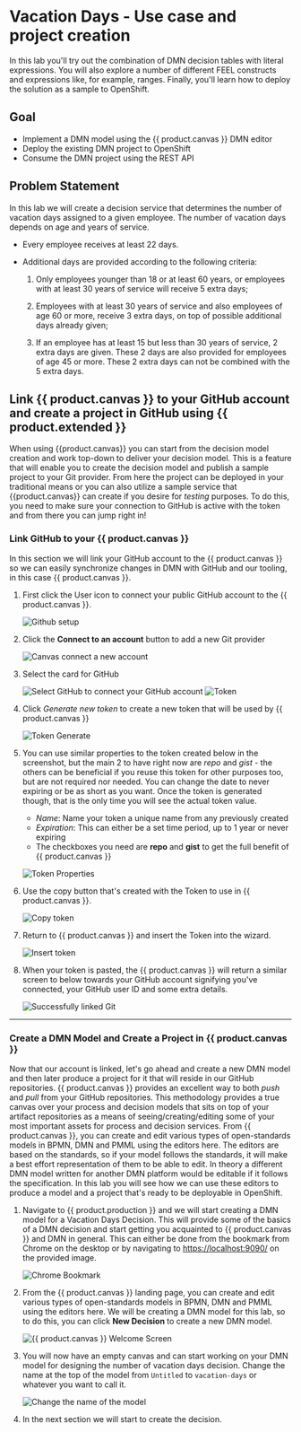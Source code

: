 # Vacation Days - Use case and project creation

In this lab you'll try out the combination of DMN decision tables with literal expressions. You will also explore a number of different FEEL constructs and expressions like, for example, ranges. Finally, you'll learn how to deploy the solution as a sample to OpenShift.

## Goal

- Implement a DMN model using the {{ product.canvas }} DMN editor
- Deploy the existing DMN project to OpenShift
- Consume the DMN project using the REST API
<!-- - Consume the DMN project using a Java API -->

## Problem Statement

In this lab we will create a decision service that determines the number of vacation days assigned to a given employee. The number of vacation days depends on age and years of service.

- Every employee receives at least 22 days.

- Additional days are provided according to the following criteria:

    1. Only employees younger than 18 or at least 60 years, or employees with at least 30 years of service will receive 5 extra days;

    1. Employees with at least 30 years of service and also employees of age 60 or more, receive 3 extra days, on top of possible additional days already given;

    1. If an employee has at least 15 but less than 30 years of service, 2 extra days are given. These 2 days are also provided for employees of age 45 or more. These 2 extra days can not be combined with the 5 extra days.

## Link {{ product.canvas }} to your GitHub account and create a project in GitHub using {{ product.extended }}

When using {{product.canvas}} you can start from the decision model creation and work top-down to deliver your decision model. This is a feature that will enable you to create the decision model and publish a sample project to your Git provider. From here the project can be deployed in your traditional means or you can also utilize a sample service that {{product.canvas}} can create if you desire for _testing_ purposes.  To do this, you need to make sure your connection to GitHub is active with the token and from there you can jump right in!

### Link GitHub to your {{ product.canvas }}

In this section we will link your GitHub account to the {{ product.canvas }} so we can easily synchronize changes in DMN with GitHub and our tooling, in this case {{ product.canvas }}.

1. First click the User icon to connect your public GitHub account to the {{ product.canvas }}.

    ![Github setup](../99_images/business_automation/dmn/github-token-setup.png)

1. Click the **Connect to an account** button to add a new Git provider

    ![Canvas connect a new account](../99_images/business_automation/dmn/connect-new-canvas-account.png)

2. Select the card for GitHub

    ![Select GitHub to connect your GitHub account](../99_images/business_automation/dmn/canvas-github-card.png)
    ![Token](../99_images/business_automation/dmn/github-token-setup.png)

3. Click _Generate new token_ to create a new token that will be used by {{ product.canvas }}

    ![Token Generate](../99_images/business_automation/dmn/generate-token.png)

4. You can use similar properties to the token created below in the screenshot, but the main 2 to have right now are _repo_ and _gist_ - the others can be beneficial if you reuse this token for other purposes too, but are not required nor needed. You can change the date to never expiring or be as short as you want. Once the token is generated though, that is the only time you will see the actual token value.

    - _Name_: Name your token a unique name from any previously created
    - _Expiration_: This can either be a set time period, up to 1 year or never expiring
    - The checkboxes you need are **repo** and **gist** to get the full benefit of {{ product.canvas }}

    ![Token Properties](../99_images/business_automation/dmn/token-properties.png)

5. Use the copy button that's created with the Token to use in {{ product.canvas }}.

    ![Copy token](../99_images/business_automation/dmn/token-created.png)

6. Return to {{ product.canvas }} and insert the Token into the wizard.

    ![Insert token](../99_images/business_automation/dmn/insert-token.png)

7. When your token is pasted, the {{ product.canvas }} will return a similar screen to below towards your GitHub account signifying you've connected, your GitHub user ID and some extra details.

    ![Successfully linked Git](../99_images/business_automation/dmn/successful-git.png)

---------------

### Create a DMN Model and Create a Project in {{ product.canvas }}

Now that our account is linked, let's go ahead and create a new DMN model and then later produce a project for it that will reside in our GitHub repositories. {{ product.canvas }} provides an excellent way to both _push_ and _pull_ from your GitHub repositories. This methodology provides a true canvas over your process and decision models that sits on top of your artifact repositories as a means of seeing/creating/editing some of your most important assets for process and decision services.  From {{ product.canvas }}, you can create and edit various types of open-standards models in BPMN, DMN and PMML using the editors here. The editors are based on the standards, so if your model follows the standards, it will make a best effort representation of them to be able to edit. In theory a different DMN model written for another DMN platform would be editable if it follows the specification. In this lab you will see how we can use these editors to produce a model and a project that's ready to be deployable in OpenShift.

1. Navigate to {{ product.production }} and we will start creating a DMN model for a Vacation Days Decision. This will provide some of the basics of a DMN decision and start getting you acquainted to {{ product.canvas }} and DMN in general. This can either be done from the bookmark from Chrome on the desktop or by navigating to <https://localhost:9090/> on the provided image.

    ![Chrome Bookmark](../99_images/business_automation/dmn/canvas-bookmark.png)

2. From the {{ product.canvas }} landing page, you can create and edit various types of open-standards models in BPMN, DMN and PMML using the editors here. We will be creating a DMN model for this lab, so to do this, you can click **New Decision** to create a new DMN model.

    ![{{ product.canvas }} Welcome Screen](../99_images/business_automation/dmn/canvas-welcome.png)

3. You will now have an empty canvas and can start working on your DMN model for designing the number of vacation days decision. Change the name at the top of the model from `Untitled` to `vacation-days` or whatever you want to call it.

    ![Change the name of the model](../99_images/business_automation/dmn/rename-dmn.png)

1. In the next section we will start to create the decision. 
